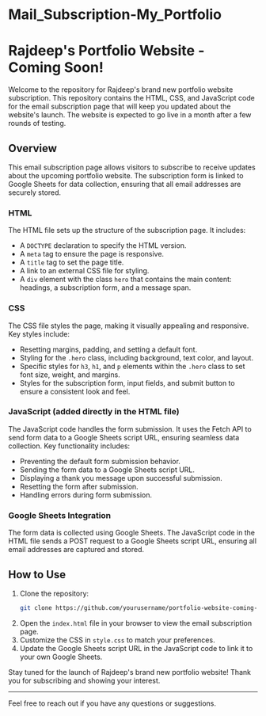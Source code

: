 # Mail_Subscription-My_Portfolio


# Rajdeep's Portfolio Website - Coming Soon!
Welcome to the repository for Rajdeep's brand new portfolio website subscription. This repository contains the HTML, CSS, and JavaScript code for the email subscription page that will keep you updated about the website's launch. The website is expected to go live in a month after a few rounds of testing.


## Overview
This email subscription page allows visitors to subscribe to receive updates about the upcoming portfolio website. The subscription form is linked to Google Sheets for data collection, ensuring that all email addresses are securely stored.


### HTML
The HTML file sets up the structure of the subscription page. It includes:

- A `DOCTYPE` declaration to specify the HTML version.
- A `meta` tag to ensure the page is responsive.
- A `title` tag to set the page title.
- A link to an external CSS file for styling.
- A `div` element with the class `hero` that contains the main content: headings, a subscription form, and a message span.


### CSS
The CSS file styles the page, making it visually appealing and responsive. Key styles include:

- Resetting margins, padding, and setting a default font.
- Styling for the `.hero` class, including background, text color, and layout.
- Specific styles for `h3`, `h1`, and `p` elements within the `.hero` class to set font size, weight, and margins.
- Styles for the subscription form, input fields, and submit button to ensure a consistent look and feel.


### JavaScript (added directly in the HTML file)
The JavaScript code handles the form submission. It uses the Fetch API to send form data to a Google Sheets script URL, ensuring seamless data collection. Key functionality includes:

- Preventing the default form submission behavior.
- Sending the form data to a Google Sheets script URL.
- Displaying a thank you message upon successful submission.
- Resetting the form after submission.
- Handling errors during form submission.


### Google Sheets Integration
The form data is collected using Google Sheets. The JavaScript code in the HTML file sends a POST request to a Google Sheets script URL, ensuring all email addresses are captured and stored.


## How to Use
1. Clone the repository:
    ```bash
    git clone https://github.com/yourusername/portfolio-website-coming-soon.git
    ```
2. Open the `index.html` file in your browser to view the email subscription page.
3. Customize the CSS in `style.css` to match your preferences.
4. Update the Google Sheets script URL in the JavaScript code to link it to your own Google Sheets.

Stay tuned for the launch of Rajdeep's brand new portfolio website! Thank you for subscribing and showing your interest.

---
Feel free to reach out if you have any questions or suggestions.
